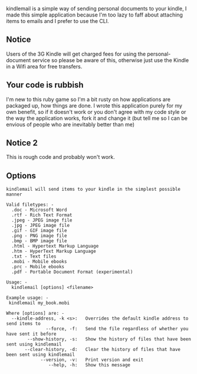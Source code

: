 kindlemail is a simple way of sending personal documents to your kindle, I made this 
simple application because I'm too lazy to faff about attaching items to emails and
I prefer to use the CLI.

## Notice
Users of the 3G Kindle will get charged fees for using the personal-document service so please
be aware of this, otherwise just use the Kindle in a Wifi area for free transfers. 

## Your code is rubbish
I'm new to this ruby game so I'm a bit rusty on how applications are packaged up, how things are done.
I wrote this application purely for my own benefit, so if it doesn't work or you don't agree with my 
code style or the way the application works, fork it and change it 
(but tell me so I can be envious of people who are inevitably better than me) 

## Notice 2 
This is rough code and probably won't work.

## Options

    kindlemail will send items to your kindle in the simplest possible manner

    Valid filetypes: -
      .doc - Microsoft Word
      .rtf - Rich Text Format
      .jpeg - JPEG image file
      .jpg - JPEG image file
      .gif - GIF image file
      .png - PNG image file
      .bmp - BMP image file
      .html - Hypertext Markup Language
      .htm - HyperText Markup Language
      .txt - Text files
      .mobi - Mobile ebooks
      .prc - Mobile ebooks
      .pdf - Portable Document Format (experimental)

    Usage: -
      kindlemail [options] <filename>

    Example usage: -
     kindlemail my_book.mobi

    Where [options] are: -
      --kindle-address, -k <s>:   Overrides the default kindle address to send items to
                   --force, -f:   Send the file regardless of whether you have sent it before
            --show-history, -s:   Show the history of files that have been sent using kindlemail
           --clear-history, -d:   Clear the history of files that have been sent using kindlemail
                 --version, -v:   Print version and exit
                    --help, -h:   Show this message

